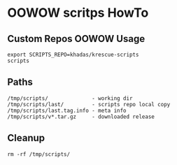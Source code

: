 # OOWOW scritps HowTo

## Custom Repos OOWOW Usage

    export SCRIPTS_REPO=khadas/krescue-scripts
    scripts

## Paths

    /tmp/scripts/              - working dir
    /tmp/scripts/last/         - scripts repo local copy
    /tmp/scripts/last.tag.info - meta info
    /tmp/scripts/v*.tar.gz     - downloaded release

## Cleanup

    rm -rf /tmp/scripts/


